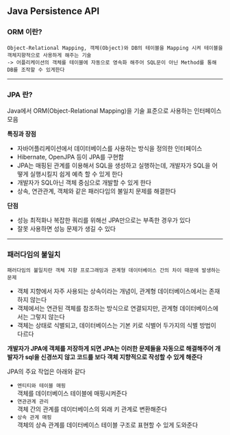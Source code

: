 ## Java Persistence API

### ORM 이란?

```
Object-Relational Mapping, 객체(Object)와 DB의 테이블을 Mapping 시켜 테이블을 객체지향적으로 사용하게 해주는 기술
-> 어플리케이션의 객체를 테이블에 자동으로 영속화 해주어 SQL문이 아닌 Method를 통해 DB를 조작할 수 있게한다
```

---

### JPA 란?

Java에서 ORM(Object-Relational Mapping)을 기술 표준으로 사용하는 인터페이스 모음

**특징과 장점**

- 자바어플리케이션에서 데이터베이스를 사용하는 방식을 정의한 인터페이스
- Hibernate, OpenJPA 등이 JPA를 구현함
- JPA는 매핑된 관계를 이용해서 SQL을 생성하고 실행하는데, 개발자가 SQL을 어떻게 실행시킬지 쉽게 예측 할 수 있게 한다
- 개발자가 SQL아닌 객체 중심으로 개발할 수 있게 한다
- 상속, 연관관계, 객체와 같은 패러다임의 불일치 문제를 해결한다

**단점**

- 성능 최적화나 복잡한 쿼리를 위해선 JPA만으로는 부족한 경우가 있다
- 잘못 사용하면 성능 문제가 생길 수 있다

---

### 패러다임의 불일치

```
패러다임의 불일치란 객체 지향 프로그래밍과 관계형 데이터베이스 간의 차이 때문에 발생하는 문제
```

- 객체 지향에서 자주 사용되는 상속이라는 개념이, 관계형 데이터베이스에서는 존재하지 않는다
- 객체에서는 연관된 객체를 참조하는 방식으로 연결되지만, 관계형 데이터베이스에서는 그렇지 않는다
- 객체는 상태로 식별되고, 데이터베이스는 기본 키로 식별어 두가지의 식별 방법이 다르다

**개발자가 JPA에 객체를 저장하게 되면 JPA는 이러한 문제들을 자동으로 해결해주어 개발자가 sql을 신경쓰지 않고 코드를 보다 객체 지향적으로 작성할 수 있게 해준다**

JPA의 주요 작업은 아래와 같다

- `엔티티와 테이블 매핑`  
  객체를 데이터베이스 테이블에 매핑시켜준다
- `연관관계 관리`  
  객체 간의 관계를 데이터베이스의 외래 키 관계로 변환해준다
- `상속 관계 매핑`  
  객체의 상속 관계를 데이터베이스 테이블 구조로 표현할 수 있게 도와준다
